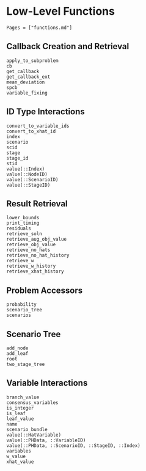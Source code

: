 # Low-Level Functions

```@index
Pages = ["functions.md"]
```

## Callback Creation and Retrieval

```@docs
apply_to_subproblem
cb
get_callback
get_callback_ext
mean_deviation
spcb
variable_fixing
```

## ID Type Interactions

```@docs
convert_to_variable_ids
convert_to_xhat_id
index
scenario
scid
stage
stage_id
stid
value(::Index)
value(::NodeID)
value(::ScenarioID)
value(::StageID)
```

## Result Retrieval

```@docs
lower_bounds
print_timing
residuals
retrieve_soln
retrieve_aug_obj_value
retrieve_obj_value
retrieve_no_hats
retrieve_no_hat_history
retrieve_w
retrieve_w_history
retrieve_xhat_history
```

## Problem Accessors

```@docs
probability
scenario_tree
scenarios
```

## Scenario Tree

```@docs
add_node
add_leaf
root
two_stage_tree
```

## Variable Interactions

```@docs
branch_value
consensus_variables
is_integer
is_leaf
leaf_value
name
scenario_bundle
value(::HatVariable)
value(::PHData, ::VariableID)
value(::PHData, ::ScenarioID, ::StageID, ::Index)
variables
w_value
xhat_value
```
